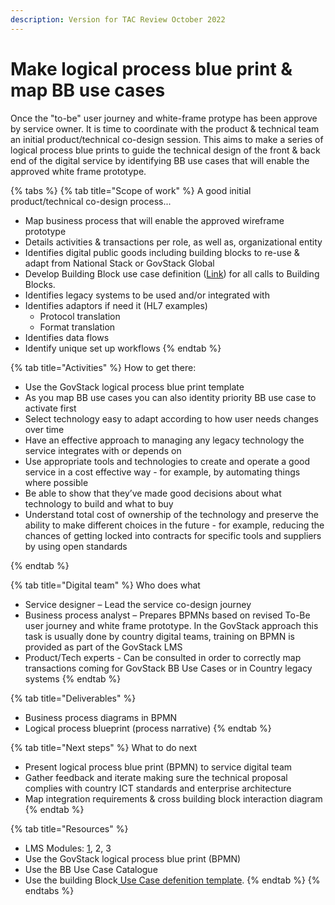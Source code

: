 ```yaml
---
description: Version for TAC Review October 2022
---
```


# Make logical process blue print & map BB use cases

Once the  "to-be" user journey and white-frame protype has been approve by service owner.  It is time to coordinate with the product & technical team an initial product/technical co-design session. This aims to make a series of logical process blue prints to guide the technical design of the front & back end of the digital service by identifying BB use cases that will enable the approved white frame prototype. &#x20;

{% tabs %}
{% tab title="Scope of work" %}
&#x20;A good initial product/technical co-design process...&#x20;

* Map business process that will enable the approved wireframe prototype&#x20;
* Details activities & transactions per role, as well as, organizational entity &#x20;
* Identifies digital public goods including building blocks to re-use & adapt from National Stack or GovStack Global&#x20;
* Develop Building Block use case definition ([Link](https://docs.google.com/document/d/1BSjpfzOJoFeXO0HaJUVacJZZscHnxdZN/edit?usp=sharing\&ouid=107531587157017296326\&rtpof=true\&sd=true)) for all calls to Building Blocks.
* Identifies legacy systems to be used and/or integrated with&#x20;
* Identifies adaptors if need it (HL7 examples)  &#x20;
  * Protocol translation &#x20;
  * Format translation &#x20;
* Identifies data flows &#x20;
* Identify unique set up workflows &#x20;
{% endtab %}

{% tab title="Activities" %}
How to get there:

* Use the GovStack logical process blue print template &#x20;
* As you map BB use cases you can also identity priority BB use case to activate first &#x20;
* Select technology easy to adapt according to how user needs changes over time &#x20;
* Have an effective approach to managing any legacy technology the service integrates with or depends on&#x20;
* Use appropriate tools and technologies to create and operate a good service in a cost effective way - for example, by automating things where possible&#x20;
* Be able to show that they’ve made good decisions about what technology to build and what to buy&#x20;
* Understand total cost of ownership of the technology and preserve the ability to make different choices in the future - for example, reducing the chances of getting locked into contracts for specific tools and suppliers by using open standards&#x20;

&#x20;
{% endtab %}

{% tab title="Digital team" %}
Who does what&#x20;

* Service designer – Lead the service co-design journey&#x20;
* Business process analyst – Prepares BPMNs based on revised To-Be user journey and white frame prototype. In the GovStack approach this task is usually done by country digital teams, training on BPMN is provided as part of the GovStack LMS&#x20;
* Product/Tech experts  - Can be consulted in order to correctly map transactions coming for GovStack BB Use Cases or in Country legacy systems &#x20;
{% endtab %}

{% tab title="Deliverables" %}
* Business process diagrams in BPMN&#x20;
* Logical process blueprint (process narrative)&#x20;
{% endtab %}

{% tab title="Next steps" %}
What to do next

* Present logical process blue print (BPMN) to service digital team &#x20;
* Gather feedback and iterate making sure the technical proposal complies with country ICT standards and enterprise architecture &#x20;
* Map integration requirements & cross building block interaction diagram&#x20;
{% endtab %}

{% tab title="Resources" %}
* LMS Modules: [1](../learning-and-exchange/govstack-learning-management-system/#awareness-building-and-expression-of-interest), 2, 3 &#x20;
* Use the GovStack  logical process blue print (BPMN) &#x20;
* Use the BB Use Case Catalogue&#x20;
* Use the building Block[ Use Case defenition template](https://docs.google.com/document/d/1BSjpfzOJoFeXO0HaJUVacJZZscHnxdZN/edit?usp=sharing\&ouid=107531587157017296326\&rtpof=true\&sd=true).
{% endtab %}
{% endtabs %}
